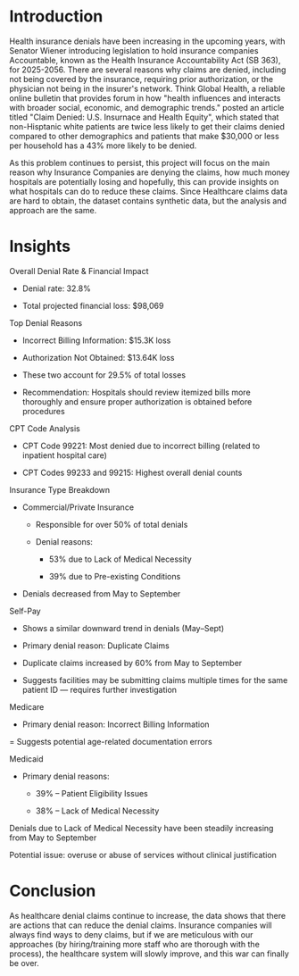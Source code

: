 # Introduction

Health insurance denials have been increasing in the upcoming years, with Senator Wiener introducing legislation to hold insurance companies Accountable, known as the Health Insurance Accountability Act (SB 363), for 2025-2056. There are several reasons why claims are denied, including not being covered by the insurance, requiring prior authorization, or the physician not being in the insurer's network. Think Global Health, a reliable online bulletin that provides forum in how "health influences and interacts with broader social, economic, and demographic trends." posted an article titled "Claim Denied: U.S. Insurnace and Health Equity", which stated that non-Hisptanic white patients are twice less likely to get their claims denied compared to other demographics and patients that make $30,000 or less per household has a 43% more likely to be denied.  

As this problem continues to persist, this project will focus on the main reason why Insurance Companies are denying the claims, how much money hospitals are potentially losing and hopefully, this can provide insights on what hospitals can do to reduce these claims. Since Healthcare claims data are hard to obtain, the dataset contains synthetic data, but the analysis and approach are the same. 

# Insights

 Overall Denial Rate & Financial Impact

  - Denial rate: 32.8%

  - Total projected financial loss: $98,069

Top Denial Reasons

  - Incorrect Billing Information: $15.3K loss

  - Authorization Not Obtained: $13.64K loss

  - These two account for 29.5% of total losses

  - Recommendation: Hospitals should review itemized bills more thoroughly and ensure proper authorization is obtained before procedures

CPT Code Analysis

  - CPT Code 99221: Most denied due to incorrect billing (related to inpatient hospital care)

  - CPT Codes 99233 and 99215: Highest overall denial counts

Insurance Type Breakdown

  - Commercial/Private Insurance

    - Responsible for over 50% of total denials

    - Denial reasons:

      - 53% due to Lack of Medical Necessity

      - 39% due to Pre-existing Conditions

  - Denials decreased from May to September

Self-Pay

  - Shows a similar downward trend in denials (May–Sept)

  - Primary denial reason: Duplicate Claims

  - Duplicate claims increased by 60% from May to September

  - Suggests facilities may be submitting claims multiple times for the same patient ID — requires further investigation

Medicare

  - Primary denial reason: Incorrect Billing Information

  = Suggests potential age-related documentation errors

Medicaid

  - Primary denial reasons:

    - 39% – Patient Eligibility Issues

    - 38% – Lack of Medical Necessity

Denials due to Lack of Medical Necessity have been steadily increasing from May to September

Potential issue: overuse or abuse of services without clinical justification

# Conclusion

As healthcare denial claims continue to increase, the data shows that there are actions that can reduce the denial claims. Insurance companies will always find ways to deny claims, but if we are meticulous with our approaches (by hiring/training more staff who are thorough with the process), the healthcare system will slowly improve, and this war can finally be over. 
